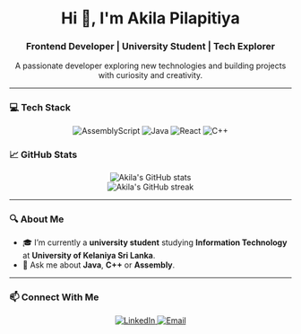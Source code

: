 <h1 align="center">Hi 👋, I'm Akila Pilapitiya</h1>
<h3 align="center">Frontend Developer | University Student | Tech Explorer</h3>

<p align="center">A passionate developer exploring new technologies and building projects with curiosity and creativity.</p>

---

### 💻 Tech Stack

<p align="center">
  <img src="https://img.shields.io/badge/AssemblyScript-000000?style=for-the-badge&logo=assemblyscript&logoColor=white" alt="AssemblyScript"/>
  <img src="https://img.shields.io/badge/Java-ED8B00?style=for-the-badge&logo=openjdk&logoColor=white" alt="Java"/>
  <img src="https://img.shields.io/badge/React-20232a?style=for-the-badge&logo=react&logoColor=61DAFB" alt="React"/>
  <img src="https://img.shields.io/badge/C++-00599C?style=for-the-badge&logo=c%2b%2b&logoColor=white" alt="C++"/>


### 📈 GitHub Stats

<p align="center">
  <img src="https://github-readme-stats.vercel.app/api?username=akilapilapitiya&theme=vue-dark&hide_border=true&include_all_commits=true&count_private=true" alt="Akila's GitHub stats" />
  <br/>
  <img src="https://github-readme-streak-stats.herokuapp.com/?user=akilapilapitiya&theme=vue-dark&hide_border=true" alt="Akila's GitHub streak" />
</p>

---

### 🔍 About Me
- 🎓 I’m currently a **university student** studying **Information Technology** at **University of Kelaniya Sri Lanka**.
- 💬 Ask me about **Java**, **C++** or **Assembly**.
---

### 📫 Connect With Me

<p align="center">
  <a href="[https://linkedin.com/in/your-link](https://www.linkedin.com/in/akila-pilapitiya/)" target="_blank">
    <img src="https://img.shields.io/badge/LinkedIn-0A66C2?style=for-the-badge&logo=linkedin&logoColor=white" alt="LinkedIn" />
  </a>
  <a href="mailto:akilapilapitiya3@gmail.com">
    <img src="https://img.shields.io/badge/Email-D14836?style=for-the-badge&logo=gmail&logoColor=white" alt="Email" />
  </a>
</p>
